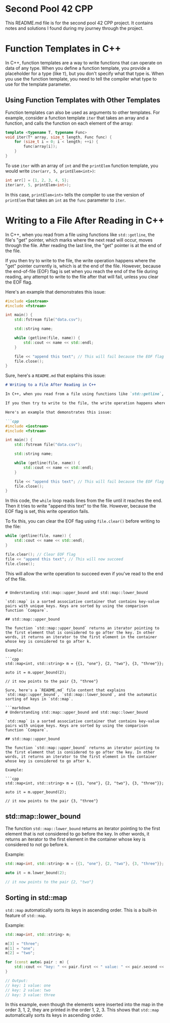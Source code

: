 # Second Pool 42 CPP

This README.md file is for the second pool 42 CPP project. It contains notes and solutions I found during my journey through the project.

# Function Templates in C++

In C++, function templates are a way to write functions that can operate on data of any type. When you define a function template, you provide a placeholder for a type (like `T`), but you don't specify what that type is. When you use the function template, you need to tell the compiler what type to use for the template parameter.


## Using Function Templates with Other Templates

Function templates can also be used as arguments to other templates. For example, consider a function template `iter` that takes an array and a function, and calls the function on each element of the array:

```cpp
template <typename T, typename Func>
void iter(T* array, size_t length, Func func) {
    for (size_t i = 0; i < length; ++i) {
        func(array[i]);
    }
}
```

To use `iter` with an array of `int` and the `printElem` function template, you would write `iter(arr, 5, printElem<int>)`:

```cpp
int arr[] = {1, 2, 3, 4, 5};
iter(arr, 5, printElem<int>);
```

In this case, `printElem<int>` tells the compiler to use the version of `printElem` that takes an `int` as the `func` parameter to `iter`.

# Writing to a File After Reading in C++

In C++, when you read from a file using functions like `std::getline`, the file's "get" pointer, which marks where the next read will occur, moves through the file. After reading the last line, the "get" pointer is at the end of the file.

If you then try to write to the file, the write operation happens where the "get" pointer currently is, which is at the end of the file. However, because the end-of-file (EOF) flag is set when you reach the end of the file during reading, any attempt to write to the file after that will fail, unless you clear the EOF flag.

Here's an example that demonstrates this issue:

```cpp
#include <iostream>
#include <fstream>

int main() {
    std::fstream file("data.csv");

    std::string name;

    while (getline(file, name)) {
        std::cout << name << std::endl;
    }

    file << "append this text"; // This will fail because the EOF flag is set
    file.close();
}
```

Sure, here's a `README.md` that explains this issue:

```markdown
# Writing to a File After Reading in C++

In C++, when you read from a file using functions like `std::getline`, the file's "get" pointer, which marks where the next read will occur, moves through the file. After reading the last line, the "get" pointer is at the end of the file.

If you then try to write to the file, the write operation happens where the "get" pointer currently is, which is at the end of the file. However, because the end-of-file (EOF) flag is set when you reach the end of the file during reading, any attempt to write to the file after that will fail, unless you clear the EOF flag.

Here's an example that demonstrates this issue:

```cpp
#include <iostream>
#include <fstream>

int main() {
    std::fstream file("data.csv");

    std::string name;

    while (getline(file, name)) {
        std::cout << name << std::endl;
    }

    file << "append this text"; // This will fail because the EOF flag is set
    file.close();
}
```

In this code, the `while` loop reads lines from the file until it reaches the end. Then it tries to write "append this text" to the file. However, because the EOF flag is set, this write operation fails.

To fix this, you can clear the EOF flag using `file.clear()` before writing to the file:

```cpp
while (getline(file, name)) {
    std::cout << name << std::endl;
}

file.clear(); // Clear EOF flag
file << "append this text"; // This will now succeed
file.close();
```

This will allow the write operation to succeed even if you've read to the end of the file.
```

# Understanding std::map::upper_bound and std::map::lower_bound

`std::map` is a sorted associative container that contains key-value pairs with unique keys. Keys are sorted by using the comparison function `Compare`.

## std::map::upper_bound

The function `std::map::upper_bound` returns an iterator pointing to the first element that is considered to go after the key. In other words, it returns an iterator to the first element in the container whose key is considered to go after k.

Example:

```cpp
std::map<int, std::string> m = {{1, "one"}, {2, "two"}, {3, "three"}};

auto it = m.upper_bound(2);

// it now points to the pair {3, "three"}

Sure, here's a `README.md` file content that explains `std::map::upper_bound`, `std::map::lower_bound`, and the automatic sorting of keys in `std::map`.

```markdown
# Understanding std::map::upper_bound and std::map::lower_bound

`std::map` is a sorted associative container that contains key-value pairs with unique keys. Keys are sorted by using the comparison function `Compare`.

## std::map::upper_bound

The function `std::map::upper_bound` returns an iterator pointing to the first element that is considered to go after the key. In other words, it returns an iterator to the first element in the container whose key is considered to go after k.

Example:

```cpp
std::map<int, std::string> m = {{1, "one"}, {2, "two"}, {3, "three"}};

auto it = m.upper_bound(2);

// it now points to the pair {3, "three"}
```

## std::map::lower_bound

The function `std::map::lower_bound` returns an iterator pointing to the first element that is not considered to go before the key. In other words, it returns an iterator to the first element in the container whose key is considered to not go before k.

Example:

```cpp
std::map<int, std::string> m = {{1, "one"}, {2, "two"}, {3, "three"}};

auto it = m.lower_bound(2);

// it now points to the pair {2, "two"}
```

## Sorting in std::map

`std::map` automatically sorts its keys in ascending order. This is a built-in feature of `std::map`.

Example:

```cpp
std::map<int, std::string> m;

m[3] = "three";
m[1] = "one";
m[2] = "two";

for (const auto& pair : m) {
    std::cout << "key: " << pair.first << " value: " << pair.second << std::endl;
}

// Output:
// key: 1 value: one
// key: 2 value: two
// key: 3 value: three
```

In this example, even though the elements were inserted into the map in the order 3, 1, 2, they are printed in the order 1, 2, 3. This shows that `std::map` automatically sorts its keys in ascending order.

